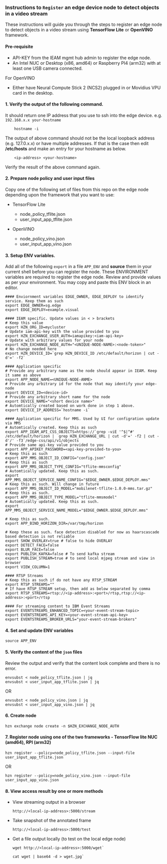 ### Instructions to `Register` an edge device node to detect objects in a video stream
    
  These instructions will guide you through the steps to register an edge node to detect objects in a video stream using **TensorFlow Lite** or **OpenVINO** framework. 
    
#### Pre-requisite
  - API-KEY from the IEAM mgmt hub admin to register the edge node.
  - An Intel NUC or Desktop (x86, amd64) or Raspberry PI4 (arm32) with at least one USB camera connected.
   
  For OpenVINO
  
  - Either have Neural Compute Stick 2 (NCS2) plugged in or Movidius VPU card in the desktop.

#### 1. Verify the output of the following command. 
It should return one IP address that you use to ssh into the edge device. e.g. `192.168.x.x your-hostname`

        hostname -i
        
   The output of above command should not be the local loopback address (e.g. 127.0.x.x) or have multiple addresses. If that is the case then edit **/etc/hosts** and make an entry for your hostname as below.

        <ip-address> <your-hostname> 
        
   Verify the result of the above command again.
  
#### 2. Prepare node policy and user input files
     
   Copy one of the following set of files from this repo on the edge node depending upon the framework that you want to use:
   
   - TensorFlow Lite
        - node_policy_tflite.json 
        - user_input_app_tflite.json

   - OpenVINO 
   
        - node_policy_vino.json
        - user_input_app_vino.json
   
#### 3. Setup ENV variables. 
   Add all of the following `export` in a file `APP_ENV` and **source** them in your current shell before you can register the node. These ENVIRONMENT variables are required to register the edge node. Review and provide values as per your environment. You may copy and paste this ENV block in an editor.

```
#### Enviornment variables EDGE_OWNER, EDGE_DEPLOY to identify service. Keep them as such
export EDGE_OWNER=sg.edge           
export EDGE_DEPLOY=example.visual 
    
#### IEAM specific. Update values in < > brackets
# Keep this value
export HZN_ORG_ID=mycluster  
# Update iam-api-key with the value provided to you
export HZN_EXCHANGE_USER_AUTH=iamapikey:<iam-api-key> 
# Update with arbitrary values for your node 
export HZN_EXCHANGE_NODE_AUTH="<UNIQUE-NODE-NAME>:<node-token>"
# No change needed here
export HZN_DEVICE_ID=`grep HZN_DEVICE_ID /etc/default/horizon | cut -d'=' -f2` 

#### Application specific 
# Provide any arbitrary name as the node should appear in IEAM. Keep it same as above
export APP_NODE_NAME=<UNIQUE-NODE-ANME> 
# Provide any arbitrary id for the node that may identify your edge-node
export DEVICE_ID=<device-id>
# Provide any arbitrary short name for the node 
export DEVICE_NAME="<short device name>"
# Automtically created based on work done in step 1 above.
export DEVICE_IP_ADDRESS=`hostname -i`  
  
#### Application specific for MMS. Used by UI for configration update via MMS 
# Automtically created. Keep this as such
export APP_IEAM_API_CSS_OBJECTS=https://`grep -viE '^$|^#' /etc/default/horizon |  grep HZN_EXCHANGE_URL | cut -d'=' -f2 | cut -d'/' -f3`/edge-css/api/v1/objects
# Provide same api-key value provided to you
export APP_APIKEY_PASSWORD=<api-key-provided-to-you>
# Keep this as such
export APP_MMS_OBJECT_ID_CONFIG="config.json"
# Keep this as such
export APP_MMS_OBJECT_TYPE_CONFIG="tflite-mmsconfig"
# Automtically updated. Keep this as such. 
export APP_MMS_OBJECT_SERVICE_NAME_CONFIG="$EDGE_OWNER.$EDGE_DEPLOY.mms"
# Keep this as such. Will change in future
export APP_MMS_OBJECT_ID_MODEL="mobilenet-tflite-1.0.0-mms.tar.gz"
# Keep this as such. 
export APP_MMS_OBJECT_TYPE_MODEL="tflite-mmsmodel"
# Automtically updated. Keep this as such.
export APP_MMS_OBJECT_SERVICE_NAME_MODEL="$EDGE_OWNER.$EDGE_DEPLOY.mms"   
 
# Keep this as such.
export APP_BIND_HORIZON_DIR=/var/tmp/horizon
    
# Keep these as such. face detection disabled for now as haarscascade based detection is not reliable
export SHOW_OVERLAY=true # false to hide OVERLAY
export DETECT_FACE=false
export BLUR_FACE=false
export PUBLISH_KAFKA=false # To send kafka stream
export PUBLISH_STREAM=true # to send local mjpeg stream and view in browser
export VIEW_COLUMN=1

#### RTSP Streams
# Keep this as such if do not have any RTSP_STREAM
export RTSP_STREAMS=""
# If have RTSP_STREAM setup, then add as below separated by comma
export RTSP_STREAMS=rtsp://<ip-address>:<port>/rtsp,rtsp://<ip-address>:<port>/rtsp

#### For streaming content to IBM Event Streams
export EVENTSTREAMS_ENHANCED_TOPIC=<your-event-stream-topic>
export EVENTSTREAMS_API_KEY=<your-event-stream-api-key>
export EVENTSTREAMS_BROKER_URLS="your-event-stream-brokers"
```
#### 4. Set and update ENV variables

    source APP_ENV

#### 5. Verify the content of the `json` files 
Review the output and verify that the content look complete and there is no error. 

    envsubst < node_policy_tflite.json | jq
    envsubst < user_input_app_tflite.json | jq

OR

    envsubst < node_policy_vino.json | jq
    envsubst < user_input_app_vino.json | jq

#### 6. Create node

    hzn exchange node create -n $HZN_EXCHANGE_NODE_AUTH
    
#### 7. Register node using one of the two frameworks - TensorFlow lite NUC (amd64), RPI (arm32)
    
    hzn register --policy=node_policy_tflite.json --input-file user_input_app_tflite.json
  
OR
  
    hzn register --policy=node_policy_vino.json --input-file user_input_app_vino.json


#### 8. View access result by one or more methods

- View streaming output in a browser 
    
    `http://<local-ip-address>:5000/stream`
    
- Take snapshot of the annotated frame
    
    `http://<local-ip-address>:5000/test`
    
- Get a file output locally (to test on the local edge node)
    
      wget http://<local-ip-address>:5000/wget`
    
      cat wget | base64 -d > wget.jpg`

